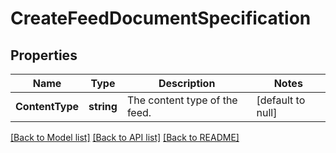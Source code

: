 # CreateFeedDocumentSpecification

## Properties
Name | Type | Description | Notes
------------ | ------------- | ------------- | -------------
**ContentType** | **string** | The content type of the feed. | [default to null]

[[Back to Model list]](../README.md#documentation-for-models) [[Back to API list]](../README.md#documentation-for-api-endpoints) [[Back to README]](../README.md)

